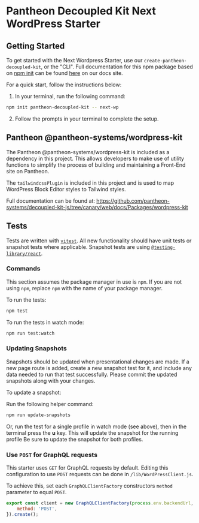 # Pantheon Decoupled Kit Next WordPress Starter

## Getting Started

To get started with the Next Wordpress Starter, use our
`create-pantheon-decoupled-kit`, or the "CLI". Full documentation for this npm
package based on [npm init](https://docs.npmjs.com/cli/v8/commands/npm-init) can
be found
[here](https://decoupledkit.pantheon.io/docs/frontend-starters/using-the-cli) on
our docs site.

For a quick start, follow the instructions below:

1. In your terminal, run the following command:

```bash
npm init pantheon-decoupled-kit -- next-wp
```

2. Follow the prompts in your terminal to complete the setup.

## Pantheon @pantheon-systems/wordpress-kit

The Pantheon @pantheon-systems/wordpress-kit is included as a dependency in this
project. This allows developers to make use of utility functions to simplify the
process of building and maintaining a Front-End site on Pantheon.

The `tailwindcssPlugin` is included in this project and is used to map WordPress
Block Editor styles to Tailwind styles.

Full documentation can be found at:
https://github.com/pantheon-systems/decoupled-kit-js/tree/canary/web/docs/Packages/wordpress-kit

## Tests

Tests are written with [`vitest`](https://vitest.dev/). All new functionality
should have unit tests or snapshot tests where applicable. Snapshot tests are
using
[`@testing-library/react`](https://testing-library.com/docs/react-testing-library/intro/).

### Commands

This section assumes the package manager in use is `npm`. If you are not using
`npm`, replace `npm` with the name of your package manager.

To run the tests:

```bash
npm test
```

To run the tests in watch mode:

```bash
npm run test:watch
```

### Updating Snapshots

Snapshots should be updated when presentational changes are made. If a new page
route is added, create a new snapshot test for it, and include any data needed
to run that test successfully. Please commit the updated snapshots along with
your changes.

To update a snapshot:

Run the following helper command:

```bash
npm run update-snapshots
```

Or, run the test for a single profile in watch mode (see above), then in the
terminal press the **u** key. This will update the snapshot for the running
profile Be sure to update the snapshot for both profiles.

### Use `POST` for GraphQL requests

This starter uses `GET` for GraphQL requests by default. Editing this
configuration to use `POST` requests can be done in `/lib/WordPressClient.js`.

To achieve this, set each `GraphQLClientFactory` constructors `method` parameter
to equal `POST`.

```js
export const client = new GraphQLClientFactory(process.env.backendUrl, {
	method: 'POST',
}).create();
```
